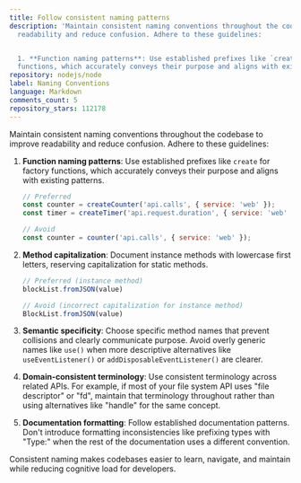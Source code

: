 ```yaml
---
title: Follow consistent naming patterns
description: 'Maintain consistent naming conventions throughout the codebase to improve
  readability and reduce confusion. Adhere to these guidelines:


  1. **Function naming patterns**: Use established prefixes like `create` for factory
  functions, which accurately conveys their purpose and aligns with existing patterns.'
repository: nodejs/node
label: Naming Conventions
language: Markdown
comments_count: 5
repository_stars: 112178
---
```


Maintain consistent naming conventions throughout the codebase to improve readability and reduce confusion. Adhere to these guidelines:

1. **Function naming patterns**: Use established prefixes like `create` for factory functions, which accurately conveys their purpose and aligns with existing patterns.
   ```js
   // Preferred
   const counter = createCounter('api.calls', { service: 'web' });
   const timer = createTimer('api.request.duration', { service: 'web' });
   
   // Avoid
   const counter = counter('api.calls', { service: 'web' });
   ```

2. **Method capitalization**: Document instance methods with lowercase first letters, reserving capitalization for static methods.
   ```js
   // Preferred (instance method)
   blockList.fromJSON(value)
   
   // Avoid (incorrect capitalization for instance method)
   BlockList.fromJSON(value)
   ```
   
3. **Semantic specificity**: Choose specific method names that prevent collisions and clearly communicate purpose. Avoid overly generic names like `use()` when more descriptive alternatives like `useEventListener()` or `addDisposableEventListener()` are clearer.

4. **Domain-consistent terminology**: Use consistent terminology across related APIs. For example, if most of your file system API uses "file descriptor" or "fd", maintain that terminology throughout rather than using alternatives like "handle" for the same concept.

5. **Documentation formatting**: Follow established documentation patterns. Don't introduce formatting inconsistencies like prefixing types with "Type:" when the rest of the documentation uses a different convention.

Consistent naming makes codebases easier to learn, navigate, and maintain while reducing cognitive load for developers.